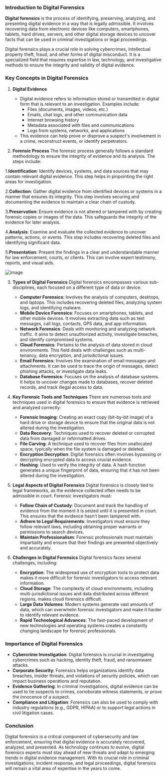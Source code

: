 ### Introduction to Digital Forensics

**Digital forensics** is the process of identifying, preserving, analyzing, and presenting digital evidence in a way that is legally admissible. It involves recovering data from electronic devices like computers, smartphones, tablets, hard drives, servers, and other digital storage devices to uncover facts that can be used in criminal investigations or legal proceedings.

Digital forensics plays a crucial role in solving cybercrimes, intellectual property theft, fraud, and other forms of digital misconduct. It is a specialized field that requires expertise in law, technology, and investigative methods to ensure the integrity and validity of digital evidence.

### Key Concepts in Digital Forensics

1. **Digital Evidence**
   - Digital evidence refers to information stored or transmitted in digital form that is relevant to an investigation. Examples include:
     - Files (documents, images, videos, etc.)
     - Emails, chat logs, and other communication data
     - Internet browsing history
     - Metadata associated with files and communications
     - Logs from systems, networks, and applications
   - This evidence can help prove or disprove a suspect's involvement in a crime, reconstruct events, or identify perpetrators.

2. **Forensic Process**
   The forensic process generally follows a standard methodology to ensure the integrity of evidence and its analysis. The steps include:
   
1.**Identification**: Identify devices, systems, and data sources that may contain relevant digital evidence. This step helps in pinpointing the right areas for investigation.

2.**Collection**: Gather digital evidence from identified devices or systems in a manner that ensures its integrity. This step involves securing and documenting the evidence to maintain a clear chain of custody.

3.**Preservation**: Ensure evidence is not altered or tampered with by creating forensic copies or images of the data. This safeguards the integrity of the evidence for later analysis.

4.**Analysis**: Examine and evaluate the collected evidence to uncover patterns, actions, or events. This step includes recovering deleted files and identifying significant data.

5.**Presentation**: Present the findings in a clear and understandable manner for law enforcement, courts, or clients. This can involve expert testimony, reports, and visual aids.

![image](https://github.com/user-attachments/assets/0d25d395-42d1-4f66-a960-01b3c7d624b5)



3. **Types of Digital Forensics**
   Digital forensics encompasses various sub-disciplines, each focused on a different type of data or device:
   
   - **Computer Forensics**: Involves the analysis of computers, desktops, and laptops. This includes recovering deleted files, analyzing system logs, and identifying malware.
   - **Mobile Device Forensics**: Focuses on smartphones, tablets, and other mobile devices. It involves extracting data such as text messages, call logs, contacts, GPS data, and app information.
   - **Network Forensics**: Deals with monitoring and analyzing network traffic. It aims to detect unauthorized activity, investigate breaches, and identify compromised systems.
   - **Cloud Forensics**: Pertains to the analysis of data stored in cloud environments. This field deals with challenges such as multi-tenancy, data encryption, and jurisdictional issues.
   - **Email Forensics**: Involves the examination of email messages and attachments. It can be used to trace the origin of messages, detect phishing attacks, or investigate data leaks.
   - **Database Forensics**: Focuses on the analysis of database systems. It helps to uncover changes made to databases, recover deleted records, and track illegal access to data.

4. **Key Forensic Tools and Techniques**
   There are numerous tools and techniques used in digital forensics to ensure that evidence is retrieved and analyzed correctly:
   
   - **Forensic Imaging**: Creating an exact copy (bit-by-bit image) of a hard drive or storage device to ensure that the original data is not altered during the investigation.
   - **Data Recovery**: Techniques used to recover deleted or corrupted data from damaged or reformatted drives.
   - **File Carving**: A technique used to recover files from unallocated space, typically when the file system is damaged or deleted.
   - **Encryption Decryption**: Digital forensics often involves bypassing or decrypting encrypted data to access crucial evidence.
   - **Hashing**: Used to verify the integrity of data. A hash function generates a unique fingerprint of data, ensuring that it has not been altered during the investigation.

5. **Legal Aspects of Digital Forensics**
   Digital forensics is closely tied to legal frameworks, as the evidence collected often needs to be admissible in court. Forensic investigators must:
   
   - **Follow Chain of Custody**: Document and track the handling of evidence from the moment it is seized until it is presented in court. This ensures that the evidence hasn’t been tampered with.
   - **Adhere to Legal Requirements**: Investigators must ensure they follow relevant laws, including obtaining proper warrants or permissions to search devices.
   - **Maintain Professionalism**: Forensic professionals must maintain impartiality and ensure that their findings are presented objectively and accurately.

6. **Challenges in Digital Forensics**
   Digital forensics faces several challenges, including:
   
   - **Encryption**: The widespread use of encryption tools to protect data makes it more difficult for forensic investigators to access relevant information.
   - **Cloud Storage**: The complexity of cloud environments, including multi-jurisdictional issues and data distributed across different regions, makes cloud forensics difficult.
   - **Large Data Volumes**: Modern systems generate vast amounts of data, which can overwhelm forensic investigators and make it harder to identify relevant evidence.
   - **Rapid Technological Advances**: The fast-paced development of new technologies and operating systems creates a constantly changing landscape for forensic professionals.

### Importance of Digital Forensics

- **Cybercrime Investigation**: Digital forensics is crucial in investigating cybercrimes such as hacking, identity theft, fraud, and ransomware attacks.
- **Corporate Security**: Forensics helps organizations identify data breaches, insider threats, and violations of security policies, which can impact business operations and reputation.
- **Evidence Gathering**: In criminal investigations, digital evidence can be used to tie suspects to crimes, corroborate witness statements, or prove the innocence of a suspect.
- **Compliance and Litigation**: Forensics can also be used to comply with industry regulations (e.g., GDPR, HIPAA) or to support legal actions in civil litigation cases.

### Conclusion

Digital forensics is a critical component of cybersecurity and law enforcement, ensuring that digital evidence is accurately recovered, analyzed, and presented. As technology continues to evolve, digital forensics experts must stay ahead of new threats and adapt to emerging trends in digital evidence management. With its crucial role in criminal investigations, incident response, and legal proceedings, digital forensics will remain a vital area of expertise in the years to come.

